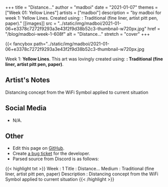 +++
title =       "Distance..."
author =      "madboi"
date =        "2021-01-07"
themes =      ["Week 01: Yellow Lines"]
artists =     ["madboi"]
description = "by madboi for week 1: Yellow Lines. Created using: : Traditional (fine liner, artist pitt pen, paper)."
[[images]]
              src = "../static/img/madboi/2021-01-06+e3378c7272f9293a3e43f2f9d38b52c3-thumbnail-w720px.jpg"
              href = "/blog/madboi-week-1-608f"
              alt = "Distance..."
              stretch = "cover"
+++


{{< fancybox path="../static/img/madboi/2021-01-06+e3378c7272f9293a3e43f2f9d38b52c3-thumbnail-w720px.jpg

Week 1: **Yellow Lines**. This art was lovingly created using: **: Traditional (fine liner, artist pitt pen, paper)**.

## Artist's Notes

Distancing concept from the WiFi Symbol applied to current situation

## Social Media

- N/A.

## Other

- Edit this page on [GitHub](https://github.com/teaminkling/web-refresh/edit/main/content/blog/madboi-week-1-608f.md).
- Create [a bug ticket](https://github.com/teaminkling/web-refresh/issues/new?assignees=&labels=bug&template=problem-report.md&title=) for the developer.
- Parsed source from Discord is as follows:

{{< highlight txt >}}
Week : 1
Title : Distance...
Medium : Traditional (fine liner, artist pitt pen, paper)
Description : Distancing concept from the WiFi Symbol applied to current situation
{{< /highlight >}}